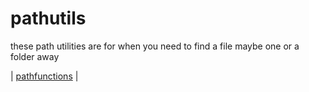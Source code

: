 # pathutils

these path utilities are for when you need to find a file maybe one or a folder away

| [pathfunctions](http://git.swagmentationfault.com/nielsvs/python-realtime-opengl-render-engine/blob/master/opengl/pathUtils/pathFunctions.py) |

